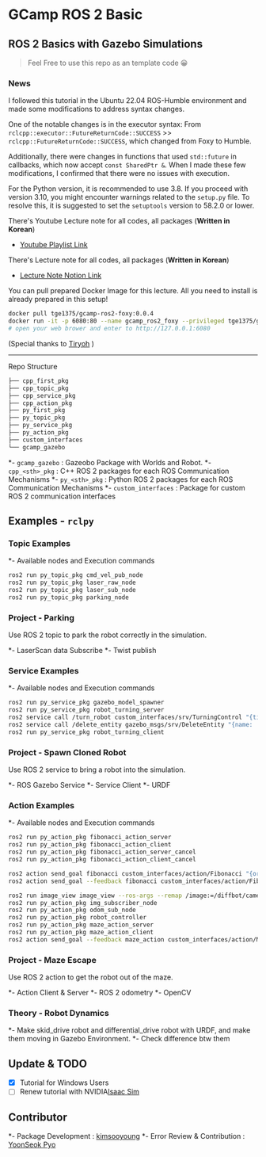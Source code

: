 # GCamp ROS 2 Basic  

## ROS 2 Basics with Gazebo Simulations

> Feel Free to use this repo as an template code 😀

### News

I followed this tutorial in the Ubuntu 22.04 ROS-Humble environment and made some modifications to address syntax changes.

One of the notable changes is in the executor syntax:
From `rclcpp::executor::FutureReturnCode::SUCCESS` >> `rclcpp::FutureReturnCode::SUCCESS`, which changed from Foxy to Humble.

Additionally, there were changes in functions that used `std::future` in callbacks, which now accept `const SharedPtr &`.
When I made these few modifications, I confirmed that there were no issues with execution.

For the Python version, it is recommended to use 3.8.
If you proceed with version 3.10, you might encounter warnings related to the `setup.py` file.
To resolve this, it is suggested to set the `setuptools` version to 58.2.0 or lower.

There's Youtube Lecture note for all codes, all packages (**Written in Korean**)

- [Youtube Playlist Link](https://www.youtube.com/watch?v=X9uYIumhU8E&list=PLieE0qnqO2kTNCznjLX_AaXe2hNJ-IpVQ)

There's Lecture note for all codes, all packages (**Written in Korean**)

- [Lecture Note Notion Link](https://www.notion.so/ROS-2-for-G-Camp-6f86b29e997e445badb69cc0af825a71)

You can pull prepared Docker Image for this lecture.
All you need to install is already prepared in this setup!

```bash
docker pull tge1375/gcamp-ros2-foxy:0.0.4
docker run -it -p 6080:80 --name gcamp_ros2_foxy --privileged tge1375/gcamp-ros2-foxy:0.0.4
# open your web brower and enter to http://127.0.0.1:6080
```

(Special thanks to [Tiryoh](https://github.com/Tiryoh) )

---

Repo Structure

```bash
├── cpp_first_pkg
├── cpp_topic_pkg
├── cpp_service_pkg
├── cpp_action_pkg
├── py_first_pkg
├── py_topic_pkg
├── py_service_pkg
├── py_action_pkg
├── custom_interfaces
└── gcamp_gazebo
```

*- `gcamp_gazebo` :  Gazeobo Package with Worlds and Robot.
*- `cpp_<sth>_pkg` : C++ ROS 2 packages for each ROS Communication Mechanisms
*- `py_<sth>_pkg` : Python ROS 2 packages for each ROS Communication Mechanisms
*- `custom_interfaces` : Package for custom ROS 2 communication interfaces

## Examples - `rclpy`

### Topic Examples

*- Available nodes and Execution commands

```bash
ros2 run py_topic_pkg cmd_vel_pub_node 
ros2 run py_topic_pkg laser_raw_node 
ros2 run py_topic_pkg laser_sub_node
ros2 run py_topic_pkg parking_node
```

### Project - Parking

Use ROS 2 topic to park the robot correctly in the simulation.

*- LaserScan data Subscribe
*- Twist publish

### Service Examples

*- Available nodes and Execution commands

```bash
ros2 run py_service_pkg gazebo_model_spawner
ros2 run py_service_pkg robot_turning_server
ros2 service call /turn_robot custom_interfaces/srv/TurningControl "{time_duration: 5, angular_vel_z: 1.0, linear_vel_x: 0.5}"
ros2 service call /delete_entity gazebo_msgs/srv/DeleteEntity "{name: 'skidbot'}"
ros2 run py_service_pkg robot_turning_client
```

### Project - Spawn Cloned Robot 

Use ROS 2 service to bring a robot into the simulation.

*- ROS Gazebo Service
*- Service Client
*- URDF

### Action Examples

*- Available nodes and Execution commands

```bash
ros2 run py_action_pkg fibonacci_action_server 
ros2 run py_action_pkg fibonacci_action_client 
ros2 run py_action_pkg fibonacci_action_server_cancel 
ros2 run py_action_pkg fibonacci_action_client_cancel

ros2 action send_goal fibonacci custom_interfaces/action/Fibonacci "{order: 5}"
ros2 action send_goal --feedback fibonacci custom_interfaces/action/Fibonacci "{order: 5}"

ros2 run image_view image_view --ros-args --remap /image:=/diffbot/camera_sensor/image_raw
ros2 run py_action_pkg img_subscriber_node 
ros2 run py_action_pkg odom_sub_node 
ros2 run py_action_pkg robot_controller
ros2 run py_action_pkg maze_action_server
ros2 run py_action_pkg maze_action_client
ros2 action send_goal --feedback maze_action custom_interfaces/action/Maze "{turning_sequence: [2,1,0,1,2]}"
```

### Project - Maze Escape

Use ROS 2 action to get the robot out of the maze.

*- Action Client & Server
*- ROS 2 odometry
*- OpenCV

### Theory - Robot Dynamics

*- Make skid_drive robot and differential_drive robot with URDF, and make them moving in Gazebo Environment.
*- Check difference btw them

## Update & TODO

- [x] Tutorial for Windows Users
- [ ] Renew tutorial with NVIDIA[Isaac Sim](https://developer.nvidia.com/isaac-sim)  

## Contributor

*- Package Development : [kimsooyoung](https://github.com/kimsooyoung)
*- Error Review & Contribution : [YoonSeok Pyo](https://github.com/robotpilot)
